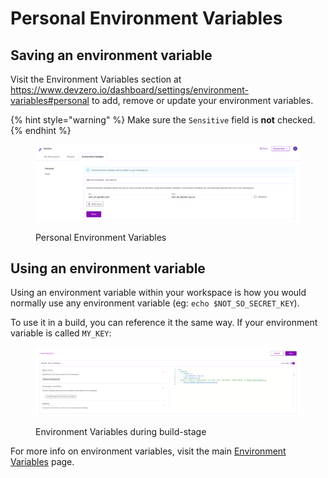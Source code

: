 # Personal Environment Variables

## Saving an environment variable 

Visit the Environment Variables section at https://www.devzero.io/dashboard/settings/environment-variables#personal to add, remove or update your environment variables.

{% hint style="warning" %}
Make sure the `Sensitive` field is **not** checked.
{% endhint %}

<figure><img src="../../.gitbook/assets/personal-env-var.png" alt=""><figcaption><p>Personal Environment Variables</p></figcaption></figure>

## Using an environment variable

Using an environment variable within your workspace is how you would normally use any environment variable (eg: `echo $NOT_SO_SECRET_KEY`).

To use it in a build, you can reference it the same way. If your environment variable is called `MY_KEY`:
<figure><img src="../../.gitbook/assets/env-var-in-build.png" alt=""><figcaption><p>Environment Variables during build-stage</p></figcaption></figure>

For more info on environment variables, visit the main [Environment Variables](README.md) page.
